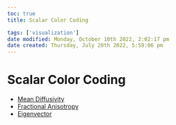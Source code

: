 ```yaml
---
toc: true
title: Scalar Color Coding

tags: ['visualization']
date modified: Monday, October 10th 2022, 2:02:17 pm
date created: Thursday, July 28th 2022, 5:59:06 pm
---
```


# Scalar Color Coding
- [Mean Diffusivity](Mean%20Diffusivity.md)
- [Fractional Anisotropy](Fractional%20Anisotropy.md)
- [Eigenvector](Eigenvector.md)



